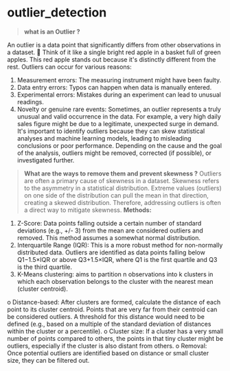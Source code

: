 # outlier_detection
> **what is an Outlier ?**

An outlier is a data point that significantly differs from other observations in a dataset. 🧐
Think of it like a single bright red apple in a basket full of green apples. This red apple stands out because it's distinctly different from the rest.
Outliers can occur for various reasons:
1. Measurement errors: The measuring instrument might have been faulty.
2. Data entry errors: Typos can happen when data is manually entered.
3. Experimental errors: Mistakes during an experiment can lead to unusual readings.
4. Novelty or genuine rare events: Sometimes, an outlier represents a truly unusual and valid occurrence in the data. For example, a very high daily sales figure might be due to a legitimate, unexpected surge in demand.
It's important to identify outliers because they can skew statistical analyses and machine learning models, leading to misleading conclusions or poor performance. Depending on the cause and the goal of the analysis, outliers might be removed, corrected (if possible), or investigated further.

> **What are the ways to remove them and prevent skewness ?**
Outliers are often a primary cause of skewness in a dataset. Skewness refers to the asymmetry in a statistical distribution. Extreme values (outliers) on one side of the distribution can pull the mean in that direction, creating a skewed distribution. Therefore, addressing outliers is often a direct way to mitigate skewness.
**Methods:**
1. Z-Score: Data points falling outside a certain number of standard deviations (e.g., +/- 3) from the mean are considered outliers and removed. This method assumes a somewhat normal distribution.
2. Interquartile Range (IQR): This is a more robust method for non-normally distributed data. Outliers are identified as data points falling below Q1−1.5×IQR or above Q3+1.5×IQR, where Q1 is the first quartile and Q3 is the third quartile.
3. K-Means clustering: aims to partition n observations into k clusters in which each observation belongs to the cluster with the nearest mean (cluster centroid).
   
  o	Distance-based: After clusters are formed, calculate the distance of each point to its cluster centroid. Points that are very far from their centroid can be considered outliers. A threshold for this distance 
    would need to be defined (e.g., based on a multiple of the standard deviation of distances within the cluster or a percentile).
  o	Cluster size: If a cluster has a very small number of points compared to others, the points in that tiny cluster might be outliers, especially if the cluster is also distant from others.
  o	Removal: Once potential outliers are identified based on distance or small cluster size, they can be filtered out.
